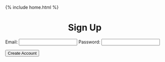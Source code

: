  {% include home.html %}
 <h1 style = "text-align: center">Sign Up</h1>

<form id="createuser">
    <label for="email">Email:</label>
    <input type="email" id="email" name="email" required>
    <label for="password">Password:</label>
    <input type="password" id="password" name="password" required>

  
  <button type="submit">Create Account</button>
</form>


  

<script>
  async function inputper(event) {
    event.preventDefault();

    const data = new FormData(event.target);
    const email = data.get("email");

    // Make a GET request to retrieve a list of all existing emails
    const response = await fetch("https://everittcheng.tk/api/login/");
    const existingEmails = await response.json();

    if (existingEmails.includes(email)) {
        alert("Email already in use.");
    } else {
        // Code to send the data to the server and create a new account
        const urldata = new URLSearchParams(data).toString();
        fetch("https://everittcheng.tk/api/login/post/?" + urldata, {
            method: "POST",
            mode: "no-cors",
            headers: {
                "Content-Type": "application/json"
            }
        });
    }
};

const make = document.getElementById("createuser");
make.addEventListener("submit", inputper);
  // function inputper(event) {
  //     event.preventDefault();

  //     const data = new FormData(event.target);
  //     const urldata = new URLSearchParams(data).toString();

  //     fetch("https://everittcheng.tk/api/login/post/?" + urldata, {
  //       method: "POST",
  //       mode: "no-cors",
  //       headers: {
  //         "Content-Type": "application/json"
  //       }
  //     })
  // }

  // const make = document.getElementById("createuser");
  // make.addEventListener("submit", inputper);


</script>